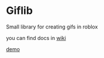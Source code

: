 # Giflib

Small library for creating gifs in roblox

you can find docs in [wiki](https://github.com/Ukuroks-games/giflib/wiki/Guide)

[demo](https://www.roblox.com/games/128892026982338/Giflib-demo)
